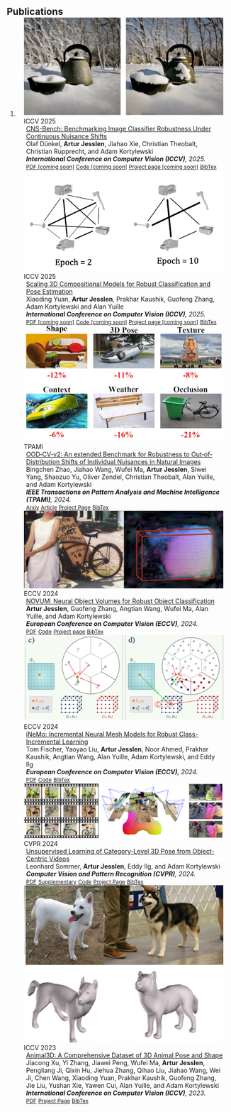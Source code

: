 
<h2 id="publications" style="margin: 2px 0px -15px;">Publications</h2>
<div class="publications">
<ol class="bibliography">
<li>
<!-- Benchmarking continuous shifts
<div class="pub-row">
  <div class="col-sm-3 abbr" style="position: relative;padding-right: 15px;padding-left: 15px;">
    <img src="assets/img/TODO.png" class="teaser img-fluid z-depth-1">
    <abbr class="badge">NeurIPS 2024</abbr>
  </div>
  <div class="col-sm-9" style="position: relative;padding-right: 15px;padding-left: 20px;">
    <div class="title"><a href="#">Benchmarking Vision Models Under Generative Continuous Nuisance Shifts</a></div>
    <div class="author">Olaf Dünkel, <strong>Artur Jesslen</strong>, Jiahao Xie, Christian Theobalt, Christian Rupprecht, and Adam Kortylewski</div>
    <div class="periodical"><em>NeurIPS <strong></strong>, 2024.</em></div>
    !--
    <div class="links">
      <a href="#" class="btn btn-sm z-depth-0" role="button" target="_blank" style="font-size:12px;">PDF</a>
      <a href="#" class="btn btn-sm z-depth-0" role="button" target="_blank" style="font-size:12px;">Code</a>
      <a href="#" class="btn btn-sm z-depth-0" role="button" target="_blank" style="font-size:12px;">Project Page</a>
      <a href="#" class="btn btn-sm z-depth-0" role="button" target="_blank" style="font-size:12px;">BibTex</a>
      <strong><i style="color:#e74d3c">Oral Presentation</i></strong>
    </div>
    --
  </div>
</div>
-->

<div class="pub-row">
  <div class="col-sm-3 abbr" style="position: relative;padding-right: 15px;padding-left: 15px;">
    <img src="assets/img/teaser_cns.png" class="teaser img-fluid z-depth-1">
    <abbr class="badge">ICCV 2025</abbr>
  </div>
  <div class="col-sm-9" style="position: relative;padding-right: 15px;padding-left: 20px;">
    <div class="title"><a href="#">CNS-Bench: Benchmarking Image Classifier Robustness Under Continuous Nuisance Shifts</a></div>
    <div class="author">Olaf Dünkel, <strong>Artur Jesslen</strong>, Jiahao Xie, Christian Theobalt, Christian Rupprecht, and Adam Kortylewski</div>
    <div class="periodical"><em><strong>International Conference on Computer Vision (ICCV)</strong>, 2025.</em></div>
    <div class="links">
      <a href="#" class="btn btn-sm z-depth-0" role="button" target="_blank" style="font-size:12px;">PDF [coming soon]</a>
      <a href="#" class="btn btn-sm z-depth-0" role="button" target="_blank" style="font-size:12px;">Code [coming soon]</a>
      <a href="#" class="btn btn-sm z-depth-0" role="button" target="_blank" style="font-size:12px;">Project page  [coming soon]</a>
      <a href="assets/bibtex/2025_cns.txt" class="btn btn-sm z-depth-0" role="button" target="_blank" style="font-size:12px;">BibTex</a>
    </div>
  </div>
</div>

<div class="pub-row">
  <div class="col-sm-3 abbr" style="position: relative;padding-right: 15px;padding-left: 15px;">
    <img src="assets/img/teaser_scaling.png" class="teaser img-fluid z-depth-1">
    <abbr class="badge">ICCV 2025</abbr>
  </div>
  <div class="col-sm-9" style="position: relative;padding-right: 15px;padding-left: 20px;">
    <div class="title"><a href="#">Scaling 3D Compositional Models for Robust Classification and Pose Estimation</a></div>
    <div class="author">Xiaoding Yuan, <strong>Artur Jesslen</strong>, Prakhar Kaushik, Guofeng Zhang, Adam Kortylewski and Alan Yuille</div>
    <div class="periodical"><em><strong>International Conference on Computer Vision (ICCV)</strong>, 2025.</em></div>
    <div class="links">
      <a href="#" class="btn btn-sm z-depth-0" role="button" target="_blank" style="font-size:12px;">PDF [coming soon]</a>
      <a href="#" class="btn btn-sm z-depth-0" role="button" target="_blank" style="font-size:12px;">Code [coming soon]</a>
      <a href="#" class="btn btn-sm z-depth-0" role="button" target="_blank" style="font-size:12px;">Project page [coming soon]</a>
      <a href="assets/bibtex/2025_scaling.txt" class="btn btn-sm z-depth-0" role="button" target="_blank" style="font-size:12px;">BibTex</a>
    </div>
  </div>
</div>

<div class="pub-row">
  <div class="col-sm-3 abbr" style="position: relative;padding-right: 15px;padding-left: 15px;">
    <img src="assets/img/teaser_ood.jpg" class="teaser img-fluid z-depth-1">
    <abbr class="badge">TPAMI</abbr>
  </div>
  <div class="col-sm-9" style="position: relative;padding-right: 15px;padding-left: 20px;">
    <div class="title"><a href="https://dl.acm.org/doi/abs/10.1109/TPAMI.2024.3462293">OOD‐CV‐v2: An extended Benchmark for Robustness to Out‐of‐Distribution Shifts of Individual Nuisances in Natural Images</a></div>
    <div class="author">Bingchen Zhao, Jiahao Wang, Wufei Ma, <strong>Artur Jesslen</strong>, Siwei Yang, Shaozuo Yu, Oliver Zendel, Christian Theobalt, Alan Yuille, and Adam Kortylewski</div>
    <div class="periodical"><em><strong>IEEE Transactions on Pattern Analysis and Machine Intelligence (TPAMI)</strong>, 2024.</em></div>
    <div class="links">
      <a href="https://arxiv.org/abs/2304.10266" class="btn btn-sm z-depth-0" role="button" target="_blank" style="font-size:12px;">Arxiv</a>
      <a href="https://dl.acm.org/doi/abs/10.1109/TPAMI.2024.3462293" class="btn btn-sm z-depth-0" role="button" target="_blank" style="font-size:12px;">Article</a>
      <a href="https://bzhao.me/OOD-CV/" class="btn btn-sm z-depth-0" role="button" target="_blank" style="font-size:12px;">Project Page</a>
      <a href="assets/bibtex/2024_oodcvv2.txt" class="btn btn-sm z-depth-0" role="button" target="_blank" style="font-size:12px;">BibTex</a>
      <!--<strong><i style="color:#e74d3c">Oral Presentation</i></strong>-->
    </div>
  </div>
</div>

<div class="pub-row">
  <div class="col-sm-3 abbr" style="position: relative;padding-right: 15px;padding-left: 15px;">
    <img src="assets/img/teaser_nemoCls.png" class="teaser img-fluid z-depth-1">
    <abbr class="badge">ECCV 2024</abbr>
  </div>
  <div class="col-sm-9" style="position: relative;padding-right: 15px;padding-left: 20px;">
    <div class="title"><a href="https://artur.jesslen.ch/NOVUM">NOVUM: Neural Object Volumes for Robust Object Classification</a></div>
    <div class="author"><strong>Artur Jesslen</strong>, Guofeng Zhang, Angtian Wang, Wufei Ma, Alan Yuille, and Adam Kortylewski</div>
    <div class="periodical"><em><strong>European Conference on Computer Vision (ECCV)</strong>, 2024.</em></div>
    <div class="links">
      <a href="https://arxiv.org/pdf/2305.14668" class="btn btn-sm z-depth-0" role="button" target="_blank" style="font-size:12px;">PDF</a>
      <a href="https://github.com/GenIntel/NOVUM" class="btn btn-sm z-depth-0" role="button" target="_blank" style="font-size:12px;">Code</a>
      <a href="https://artur.jesslen.ch/NOVUM" class="btn btn-sm z-depth-0" role="button" target="_blank" style="font-size:12px;">Project page</a>
      <a href="assets/bibtex/2024_novum.txt" class="btn btn-sm z-depth-0" role="button" target="_blank" style="font-size:12px;">BibTex</a>
    </div>
  </div>
</div>

<div class="pub-row">
  <div class="col-sm-3 abbr" style="position: relative;padding-right: 15px;padding-left: 15px;">
    <img src="assets/img/teaser_iNeMo.png" class="teaser img-fluid z-depth-1">
    <abbr class="badge">ECCV 2024</abbr>
  </div>
  <div class="col-sm-9" style="position: relative;padding-right: 15px;padding-left: 20px;">
    <div class="title"><a href="#">iNeMo: Incremental Neural Mesh Models for Robust Class-Incremental Learning</a></div>
    <div class="author">Tom Fischer, Yaoyao Liu, <strong>Artur Jesslen</strong>, Noor Ahmed, Prakhar Kaushik, Angtian Wang, Alan Yuille, Adam Kortylewski, and Eddy Ilg</div>
    <div class="periodical"><em><strong>European Conference on Computer Vision (ECCV)</strong>, 2024.</em></div>
    <div class="links">
      <a href="https://arxiv.org/pdf/2407.09271" class="btn btn-sm z-depth-0" role="button" target="_blank" style="font-size:12px;">PDF</a>
      <a href="https://github.com/Fischer-Tom/iNeMo" class="btn btn-sm z-depth-0" role="button" target="_blank" style="font-size:12px;">Code</a>
      <a href="assets/bibtex/2024_inemo.txt" class="btn btn-sm z-depth-0" role="button" target="_blank" style="font-size:12px;">BibTex</a>
    </div>
  </div>
</div>

<div class="pub-row">
<div class="col-sm-3 abbr" style="position: relative;padding-right: 15px;padding-left: 15px;">
    <img src="assets/img/teaser_unsup_learning.png" class="teaser img-fluid z-depth-1">
    <abbr class="badge">CVPR 2024</abbr>
  </div>
  <div class="col-sm-9" style="position: relative;padding-right: 15px;padding-left: 20px;">
    <div class="title"><a href="https://generative-vision-robust-learning.github.io/uns-obj-pose3d">Unsupervised Learning of Category-Level 3D Pose from Object-Centric Videos</a></div>
    <div class="author">Leonhard Sommer, <strong>Artur Jesslen</strong>, Eddy Ilg, and Adam Kortylewski</div>
    <div class="periodical"><em><strong>Computer Vision and Pattern Recognition (CVPR)</strong>, 2024.</em></div>
    <div class="links">
      <a href="https://openaccess.thecvf.com/content/CVPR2024/papers/Sommer_Unsupervised_Learning_of_Category-Level_3D_Pose_from_Object-Centric_Videos_CVPR_2024_paper.pdf" class="btn btn-sm z-depth-0" role="button" target="_blank" style="font-size:12px;">PDF</a>
      <a href="https://openaccess.thecvf.com/content/CVPR2024/supplemental/Sommer_Unsupervised_Learning_of_CVPR_2024_supplemental.pdf" class="btn btn-sm z-depth-0" role="button" target="_blank" style="font-size:12px;">Supplementary</a>
      <a href="https://github.com/Generative-Vision-Robust-Learning/uns-obj-pose3d" class="btn btn-sm z-depth-0" role="button" target="_blank" style="font-size:12px;">Code</a>
      <a href="https://generative-vision-robust-learning.github.io/uns-obj-pose3d" class="btn btn-sm z-depth-0" role="button" target="_blank" style="font-size:12px;">Project Page</a>
      <a href="assets/bibtex/2024_uns-obj-pose3d.txt" class="btn btn-sm z-depth-0" role="button" target="_blank" style="font-size:12px;">BibTex</a>
      <!--<strong><i style="color:#e74d3c">Oral Presentation</i></strong>-->
    </div>
    </div>
  </div>

  <div class="pub-row">
  <div class="col-sm-3 abbr" style="position: relative;padding-right: 15px;padding-left: 15px;">
    <img src="assets/img/teaser_animal3d.png" class="teaser img-fluid z-depth-1">
    <abbr class="badge">ICCV 2023</abbr>
  </div>
  <div class="col-sm-9" style="position: relative;padding-right: 15px;padding-left: 20px;">
    <div class="title"><a href="#">Animal3D: A Comprehensive Dataset of 3D Animal Pose and Shape</a></div>
    <div class="author">Jiacong Xu, Yi Zhang, Jiawei Peng, Wufei Ma, <strong>Artur Jesslen</strong>, Pengliang Ji, Qixin Hu, Jiehua Zhang, Qihao Liu, Jiahao Wang, Wei Ji, Chen Wang, Xiaoding Yuan, Prakhar Kaushik, Guofeng Zhang, Jie Liu, Yushan Xie, Yawen Cui, Alan Yuille, and Adam Kortylewski</div>
    <div class="periodical"><em><strong>International Conference on Computer Vision (ICCV)</strong>, 2023.</em></div>
    <div class="links">
      <a href="https://arxiv.org/pdf/2308.11737" class="btn btn-sm z-depth-0" role="button" target="_blank" style="font-size:12px;">PDF</a>
      <a href="https://xujiacong.github.io/Animal3D/" class="btn btn-sm z-depth-0" role="button" target="_blank" style="font-size:12px;">Project Page</a>
      <a href="https://xujiacong.github.io/Animal3D/resources/bibtex.txt" class="btn btn-sm z-depth-0" role="button" target="_blank" style="font-size:12px;">BibTex</a>
    </div>
  </div>
</div>

</li>
<br>
</ol>
</div>
